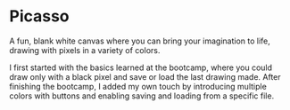# Picasso

A fun, blank white canvas where you can bring your imagination to life, drawing with pixels in a variety of colors.

I first started with the basics learned at the bootcamp, where you could draw only with a black pixel and save or load the last drawing made.
After finishing the bootcamp, I added my own touch by introducing multiple colors with buttons and enabling saving and loading from a specific file.


